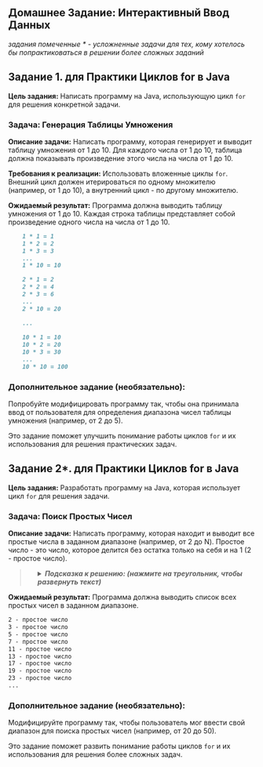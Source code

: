 ## Домашнее Задание: Интерактивный Ввод Данных

_задания помеченные * - усложненные задачи для тех, кому хотелось бы попрактиковаться в решении более сложных заданий_

## Задание 1. для Практики Циклов for в Java

**Цель задания:** Написать программу на Java, использующую цикл `for` для решения конкретной задачи.

### Задача: Генерация Таблицы Умножения

**Описание задачи:**
Написать программу, которая генерирует и выводит таблицу умножения от 1 до 10. Для каждого числа от 1 до 10,
таблица должна показывать произведение этого числа на числа от 1 до 10.

**Требования к реализации:**
Использовать вложенные циклы `for`. Внешний цикл должен итерироваться по одному множителю (например, от 1 до 10),
а внутренний цикл - по другому множителю.

**Ожидаемый результат:**
Программа должна выводить таблицу умножения от 1 до 10. Каждая строка таблицы представляет собой произведение
одного числа на числа от 1 до 10.

```markdown
    1 * 1 = 1
    1 * 2 = 2
    1 * 3 = 3
    ...
    1 * 10 = 10

    2 * 1 = 2
    2 * 2 = 4
    2 * 3 = 6
    ...
    2 * 10 = 20

    ...
    
    10 * 1 = 10
    10 * 2 = 20
    10 * 3 = 30
    ...
    10 * 10 = 100
```

### Дополнительное задание (необязательно):

Попробуйте модифицировать программу так, чтобы она принимала ввод от пользователя для определения диапазона чисел таблицы 
умножения (например, от 2 до 5).

Это задание поможет улучшить понимание работы циклов `for` и их использования для решения практических задач.


## Задание 2*.  для Практики Циклов for в Java

**Цель задания:** Разработать программу на Java, которая использует цикл `for` для решения задачи.

### Задача: Поиск Простых Чисел

**Описание задачи:**
Написать программу, которая находит и выводит все простые числа в заданном диапазоне (например, от 2 до N).
Простое число - это число, которое делится без остатка только на себя и на 1 (2 - простое число).


> <details style="margin-left: 20px;">
> <summary><strong><em> Подсказка к решению: (нажмите на треугольник, чтобы развернуть текст)</em></strong></summary>
>
> **Требования к реализации:**
> Использовать цикл `for` для перебора чисел в заданном диапазоне. Внутри цикла использовать другой цикл `for`
> для проверки, является ли число простым (подсказка: число не должно делиться нацело на любое другое число, кроме себя и 1).
> 
> 
> <details style="margin-left: 20px;">
> <summary><strong><em> Решение (откройте только если не решили самостоятельно): </em></strong></summary>
>
> ```java
> for (int i = 2; i <= 100; i++) {
>    // Предполагаем, что текущее число (i) является простым
>    boolean isPrime = true;
>    
>    // Проверяем, делится ли число на какое-либо другое число кроме 1 и самого себя.
>    // Для этого достаточно проверить делители до i/2, поскольку большие числа не могут быть делителями.
>    for (int j = 2; j <= i / 2; j++) {
>        // Если число делится без остатка, оно не является простым.
>        if (i % j == 0) {
>        isPrime = false; // Указываем, что число не простое
>        break; // Прерываем внутренний цикл, так как уже нашли делитель.
>        }
>    }
>    
>    // Если после проверки всех возможных делителей число осталось простым, выводим его.
>    if (isPrime) {
>        System.out.println(i + " - простое число");
>    }
>}
>```
> </details>
> </details>

**Ожидаемый результат:**
Программа должна выводить список всех простых чисел в заданном диапазоне.

```markdown
2 - простое число
3 - простое число
5 - простое число
7 - простое число
11 - простое число
13 - простое число
17 - простое число
19 - простое число
23 - простое число
...
```

### Дополнительное задание (необязательно):

Модифицируйте программу так, чтобы пользователь мог ввести свой диапазон для поиска простых чисел (например, от 20 до 50).

Это задание поможет развить понимание работы циклов `for` и их использования для решения более сложных задач.
